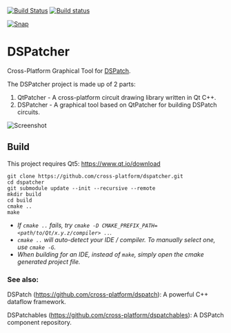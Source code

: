[![Build Status](https://bit.ly/2GYsfv9)](https://travis-ci.org/cross-platform/dspatcher)
[![Build status](https://bit.ly/2OPL4qR)](https://ci.appveyor.com/project/MarcusTomlinson/dspatcher/branch/master)

[![Snap](https://bit.ly/2ZWfetD)](https://snapcraft.io/dspatcher)

# DSPatcher

Cross-Platform Graphical Tool for [DSPatch](https://github.com/cross-platform/dspatch).

The DSPatcher project is made up of 2 parts:
1. QtPatcher - A cross-platform circuit drawing library written in Qt C++.
2. DSPatcher - A graphical tool based on QtPatcher for building DSPatch circuits.

![Screenshot](https://bit.ly/33vlCuc)

## Build

This project requires Qt5: https://www.qt.io/download

```
git clone https://github.com/cross-platform/dspatcher.git
cd dspatcher
git submodule update --init --recursive --remote
mkdir build
cd build
cmake ..
make
```

- *If `cmake ..` fails, try `cmake -D CMAKE_PREFIX_PATH=<path/to/Qt/x.y.z/compiler> ..`.*
- *`cmake ..` will auto-detect your IDE / compiler. To manually select one, use `cmake -G`.*
- *When building for an IDE, instead of `make`, simply open the cmake generated project file.*


### See also:

DSPatch (https://github.com/cross-platform/dspatch): A powerful C++ dataflow framework.

DSPatchables (https://github.com/cross-platform/dspatchables): A DSPatch component repository.
